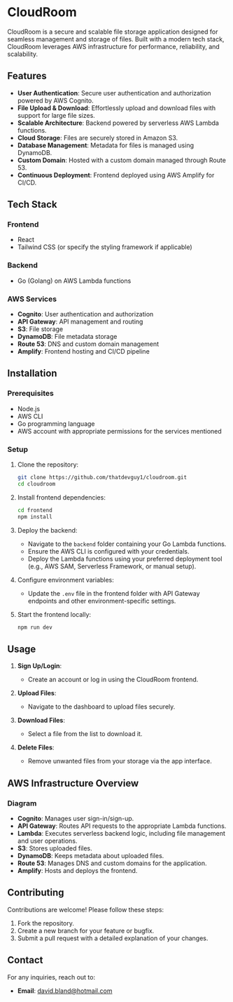 # CloudRoom

CloudRoom is a secure and scalable file storage application designed for seamless management and storage of files. Built with a modern tech stack, CloudRoom leverages AWS infrastructure for performance, reliability, and scalability.

## Features

- **User Authentication**: Secure user authentication and authorization powered by AWS Cognito.
- **File Upload & Download**: Effortlessly upload and download files with support for large file sizes.
- **Scalable Architecture**: Backend powered by serverless AWS Lambda functions.
- **Cloud Storage**: Files are securely stored in Amazon S3.
- **Database Management**: Metadata for files is managed using DynamoDB.
- **Custom Domain**: Hosted with a custom domain managed through Route 53.
- **Continuous Deployment**: Frontend deployed using AWS Amplify for CI/CD.

## Tech Stack

### Frontend

- React
- Tailwind CSS (or specify the styling framework if applicable)

### Backend

- Go (Golang) on AWS Lambda functions

### AWS Services

- **Cognito**: User authentication and authorization
- **API Gateway**: API management and routing
- **S3**: File storage
- **DynamoDB**: File metadata storage
- **Route 53**: DNS and custom domain management
- **Amplify**: Frontend hosting and CI/CD pipeline

## Installation

### Prerequisites

- Node.js
- AWS CLI
- Go programming language
- AWS account with appropriate permissions for the services mentioned

### Setup

1. Clone the repository:

   ```bash
   git clone https://github.com/thatdevguy1/cloudroom.git
   cd cloudroom
   ```

2. Install frontend dependencies:

   ```bash
   cd frontend
   npm install
   ```

3. Deploy the backend:

   - Navigate to the `backend` folder containing your Go Lambda functions.
   - Ensure the AWS CLI is configured with your credentials.
   - Deploy the Lambda functions using your preferred deployment tool (e.g., AWS SAM, Serverless Framework, or manual setup).

4. Configure environment variables:

   - Update the `.env` file in the frontend folder with API Gateway endpoints and other environment-specific settings.

5. Start the frontend locally:
   ```bash
   npm run dev
   ```

## Usage

1. **Sign Up/Login**:

   - Create an account or log in using the CloudRoom frontend.

2. **Upload Files**:

   - Navigate to the dashboard to upload files securely.

3. **Download Files**:

   - Select a file from the list to download it.

4. **Delete Files**:
   - Remove unwanted files from your storage via the app interface.

## AWS Infrastructure Overview

### Diagram

- **Cognito**: Manages user sign-in/sign-up.
- **API Gateway**: Routes API requests to the appropriate Lambda functions.
- **Lambda**: Executes serverless backend logic, including file management and user operations.
- **S3**: Stores uploaded files.
- **DynamoDB**: Keeps metadata about uploaded files.
- **Route 53**: Manages DNS and custom domains for the application.
- **Amplify**: Hosts and deploys the frontend.

## Contributing

Contributions are welcome! Please follow these steps:

1. Fork the repository.
2. Create a new branch for your feature or bugfix.
3. Submit a pull request with a detailed explanation of your changes.

## Contact

For any inquiries, reach out to:

- **Email**: david.bland@hotmail.com
